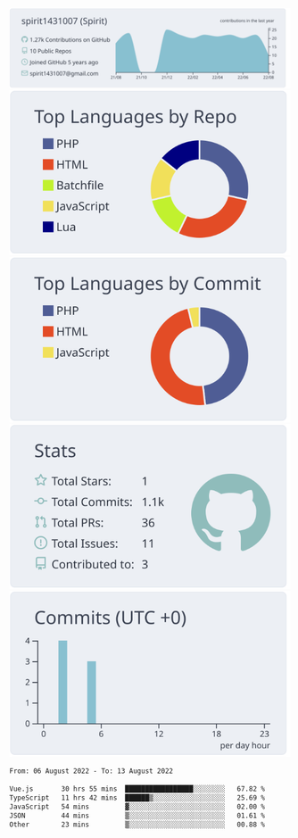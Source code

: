 [![](https://raw.githubusercontent.com/spirit1431007/spirit1431007/master/profile-summary-card-output/nord_bright/0-profile-details.svg)](https://git.io/spiritx)
[![](https://raw.githubusercontent.com/spirit1431007/spirit1431007/master/profile-summary-card-output/nord_bright/1-repos-per-language.svg)](https://git.io/spiritx) [![](https://raw.githubusercontent.com/spirit1431007/spirit1431007/master/profile-summary-card-output/nord_bright/2-most-commit-language.svg)](https://git.io/spiritx)
[![](https://raw.githubusercontent.com/spirit1431007/spirit1431007/master/profile-summary-card-output/nord_bright/3-stats.svg)](https://git.io/spiritx) [![](https://raw.githubusercontent.com/spirit1431007/spirit1431007/master/profile-summary-card-output/nord_bright/4-productive-time.svg)](https://git.io/spiritx)

<!--START_SECTION:waka-->

```text
From: 06 August 2022 - To: 13 August 2022

Vue.js       30 hrs 55 mins  █████████████████░░░░░░░░   67.82 %
TypeScript   11 hrs 42 mins  ██████▒░░░░░░░░░░░░░░░░░░   25.69 %
JavaScript   54 mins         ▓░░░░░░░░░░░░░░░░░░░░░░░░   02.00 %
JSON         44 mins         ▒░░░░░░░░░░░░░░░░░░░░░░░░   01.61 %
Other        23 mins         ▒░░░░░░░░░░░░░░░░░░░░░░░░   00.88 %
```

<!--END_SECTION:waka-->

